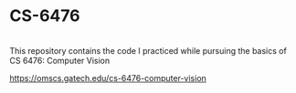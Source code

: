 # CS-6476
<br>
This repository contains the code I practiced while pursuing the basics of CS 6476: Computer Vision
  
https://omscs.gatech.edu/cs-6476-computer-vision

